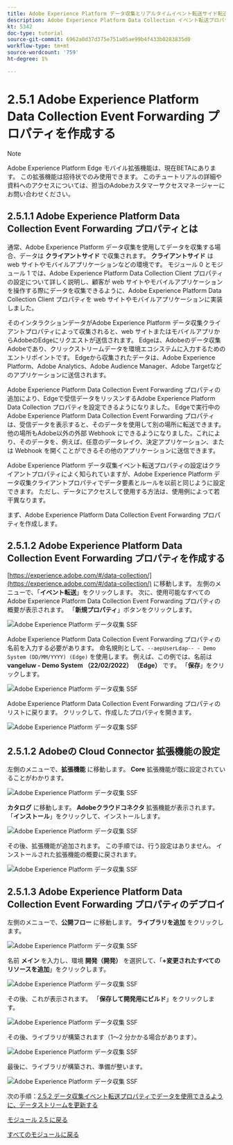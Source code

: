 ```yaml
---
title: Adobe Experience Platform データ収集とリアルタイムイベント転送サイド転送 – Adobe Experience Platform データ収集イベント転送プロパティを作成します
description: Adobe Experience Platform Data Collection イベント転送プロパティの作成
kt: 5342
doc-type: tutorial
source-git-commit: 6962a0d37d375e751a05ae99b4f433b0283835d0
workflow-type: tm+mt
source-wordcount: '759'
ht-degree: 1%

---
```


# 2.5.1 Adobe Experience Platform Data Collection Event Forwarding プロパティを作成する

>[!NOTE]
>
>Adobe Experience Platform Edge モバイル拡張機能は、現在BETAにあります。 この拡張機能は招待状でのみ使用できます。 このチュートリアルの詳細や資料へのアクセスについては、担当のAdobeカスタマーサクセスマネージャーにお問い合わせください。

## 2.5.1.1 Adobe Experience Platform Data Collection Event Forwarding プロパティとは

通常、Adobe Experience Platform データ収集を使用してデータを収集する場合、データは **クライアントサイド** で収集されます。 **クライアントサイド** は web サイトやモバイルアプリケーションなどの環境です。 モジュール 0 とモジュール 1 では、Adobe Experience Platform Data Collection Client プロパティの設定について詳しく説明し、顧客が web サイトやモバイルアプリケーションを操作する際にデータを収集できるように、Adobe Experience Platform Data Collection Client プロパティを web サイトやモバイルアプリケーションに実装しました。

そのインタラクションデータがAdobe Experience Platform データ収集クライアントプロパティによって収集されると、web サイトまたはモバイルアプリからAdobeのEdgeにリクエストが送信されます。 Edgeは、Adobeのデータ収集Adobeであり、クリックストリームデータを環境エコシステムに入力するためのエントリポイントです。 Edgeから収集されたデータは、Adobe Experience Platform、Adobe Analytics、Adobe Audience Manager、Adobe Targetなどのアプリケーションに送信されます。

Adobe Experience Platform Data Collection Event Forwarding プロパティの追加により、Edgeで受信データをリッスンするAdobe Experience Platform Data Collection プロパティを設定できるようになりました。 Edgeで実行中のAdobe Experience Platform Data Collection Event Forwarding プロパティは、受信データを表示すると、そのデータを使用して別の場所に転送できます。 他の場所もAdobe以外の外部 Webhook にできるようになりました。これにより、そのデータを、例えば、任意のデータレイク、決定アプリケーション、または Webhook を開くことができるその他のアプリケーションに送信できます。

Adobe Experience Platform データ収集イベント転送プロパティの設定はクライアントプロパティによく知られていますが、Adobe Experience Platform データ収集クライアントプロパティでデータ要素とルールを以前と同じように設定できます。 ただし、データにアクセスして使用する方法は、使用例によって若干異なります。

まず、Adobe Experience Platform Data Collection Event Forwarding プロパティを作成します。

## 2.5.1.2 Adobe Experience Platform Data Collection Event Forwarding プロパティを作成する

[https://experience.adobe.com/#/data-collection/](https://experience.adobe.com/#/data-collection/) に移動します。 左側のメニューで、「**イベント転送**」をクリックします。 次に、使用可能なすべてのAdobe Experience Platform Data Collection Event Forwarding プロパティの概要が表示されます。 「**新規プロパティ**」ボタンをクリックします。

![Adobe Experience Platform データ収集 SSF](./images/launchhome.png)

Adobe Experience Platform Data Collection Event Forwarding プロパティの名前を入力する必要があります。 命名規則として、`--aepUserLdap-- - Demo System (DD/MM/YYYY) (Edge)` を使用します。 例えば、この例では、名前は **vangeluw - Demo System （22/02/2022） （Edge）** です。 「**保存**」をクリックします。

![Adobe Experience Platform データ収集 SSF](./images/ssf1.png)

Adobe Experience Platform Data Collection Event Forwarding プロパティのリストに戻ります。 クリックして、作成したプロパティを開きます。

![Adobe Experience Platform データ収集 SSF](./images/ssf2.png)

## 2.5.1.2 Adobeの Cloud Connector 拡張機能の設定

左側のメニューで、**拡張機能** に移動します。 **Core** 拡張機能が既に設定されていることがわかります。

![Adobe Experience Platform データ収集 SSF](./images/ssf3.png)

**カタログ** に移動します。 **Adobeクラウドコネクタ** 拡張機能が表示されます。 「**インストール**」をクリックして、インストールします。

![Adobe Experience Platform データ収集 SSF](./images/ssf4.png)

その後、拡張機能が追加されます。 この手順では、行う設定はありません。 インストールされた拡張機能の概要に戻されます。

![Adobe Experience Platform データ収集 SSF](./images/ssf5.png)

## 2.5.1.3 Adobe Experience Platform Data Collection Event Forwarding プロパティのデプロイ

左側のメニューで、**公開フロー** に移動します。 **ライブラリを追加** をクリックします。

![Adobe Experience Platform データ収集 SSF](./images/ssf6.png)

名前 **メイン** を入力し、環境 **開発（開発）** を選択して、「**+変更されたすべてのリソースを追加**」をクリックします。

![Adobe Experience Platform データ収集 SSF](./images/ssf7.png)

その後、これが表示されます。 「**保存して開発用にビルド**」をクリックします。

![Adobe Experience Platform データ収集 SSF](./images/ssf8.png)

その後、ライブラリが構築されます（1～2 分かかる場合があります）。

![Adobe Experience Platform データ収集 SSF](./images/ssf9.png)

最後に、ライブラリが構築され、準備が整います。

![Adobe Experience Platform データ収集 SSF](./images/ssf10.png)

次の手順：[2.5.2 データ収集イベント転送プロパティでデータを使用できるように、データストリームを更新する ](./ex2.md)

[モジュール 2.5 に戻る](./aep-data-collection-ssf.md)

[すべてのモジュールに戻る](./../../../overview.md)
